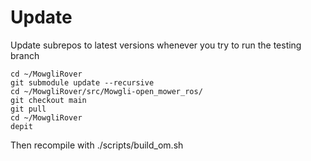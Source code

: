 # Update

Update subrepos to latest versions whenever you try to run the testing branch 

```
cd ~/MowgliRover
git submodule update --recursive
cd ~/MowgliRover/src/Mowgli-open_mower_ros/
git checkout main
git pull
cd ~/MowgliRover
depit
```

Then recompile with ./scripts/build_om.sh
